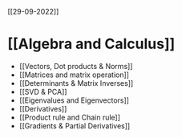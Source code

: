 [[29-09-2022]]
# [[Algebra and Calculus]]

- [[Vectors, Dot products & Norms]]
- [[Matrices and matrix operation]]
- [[Determinants & Matrix Inverses]]
- [[SVD & PCA]]
- [[Eigenvalues and Eigenvectors]]
- [[Derivatives]]
- [[Product rule and Chain rule]]
- [[Gradients & Partial Derivatives]]
